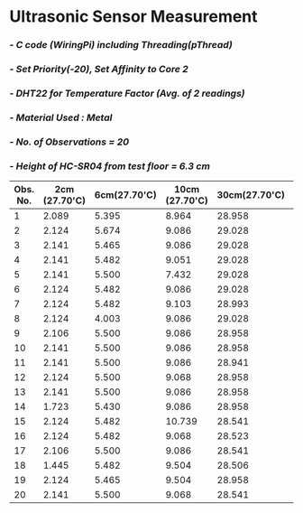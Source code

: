 # **Ultrasonic Sensor Measurement**
### *- C code (WiringPi) including Threading(pThread)*
### *- Set Priority(-20), Set Affinity to Core 2*
### *- DHT22 for Temperature Factor (Avg. of 2 readings)*
### *- Material Used : Metal*
### *- No. of Observations = 20*
### *- Height of HC-SR04 from test floor = 6.3 cm*


Obs. No.|2cm (27.70'C)|6cm(27.70'C)|10cm (27.70'C)|30cm(27.70'C)|60cm (27.70'C)|6cm(27.70'C)
----| ----| ----| ----| ----| ---- | ---- 
1  | 2.089 | 5.395 | 8.964 | 28.958 | 58.247 | 5.361
2  | 2.124 | 5.674 | 9.086 | 29.028 | 58.299 | 5.430
3  | 2.141 | 5.465 | 9.086 | 29.028 | 58.299 | 5.448
4  | 2.141 | 5.482 | 9.051 | 29.028 | 58.282 | 5.430
5  | 2.141 | 5.500 | 7.432 | 29.028 | 58.299 | 5.413
6  | 2.124 | 5.482 | 9.086 | 29.028 | 58.369 | 5.448
7  | 2.124 | 5.482 | 9.103 | 28.993 | 58.352 | 5.430
8  | 2.124 | 4.003 | 9.086 | 29.028 | 58.386 | 5.413
9  | 2.106 | 5.500 | 9.086 | 28.958 | 58.369 | 5.430
10  | 2.141 | 5.500 | 9.086 | 28.958 | 57.899 | 5.430
11  | 2.141 | 5.500 | 9.086 | 28.941 | 58.352 | 5.448
12  | 2.124 | 5.500 | 9.068 | 28.958 | 58.352 | 5.430
13  | 2.141 | 5.500 | 9.086 | 28.958 | 58.334 | 5.430
14  | 1.723 | 5.430 | 9.086 | 28.958 | 58.334 | 5.430
15  | 2.124 | 5.482 | 10.739 | 28.541 | 58.334 | 5.430
16  | 2.124 | 5.482 | 9.068 | 28.523 | 58.352 | 5.430
17  | 2.106 | 5.500 | 9.086 | 28.541 | 58.334 | 5.430
18  | 1.445 | 5.482 | 9.504 | 28.506 | 57.917 | 5.430
19  | 2.124 | 5.465 | 9.504 | 28.958 | 58.352 | 5.378
20  | 2.141 | 5.500 | 9.068 | 28.541 | 58.352 | 5.430
